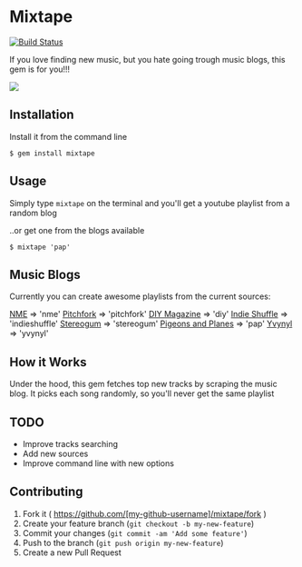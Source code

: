 # Mixtape
[![Build Status](https://travis-ci.org/merongivian/mixtape.svg)](https://travis-ci.org/mixtape/)

If you love finding new music, but you hate going trough music blogs, this gem is for you!!!

![](http://38.media.tumblr.com/tumblr_m2gjs94p1s1qdflgdo1_500.gif)

## Installation

Install it from the command line

    $ gem install mixtape

## Usage

Simply type `mixtape` on the terminal and you'll get a youtube playlist from a random blog

..or get one from the blogs available

    $ mixtape 'pap'

## Music Blogs

Currently you can create awesome playlists from the current sources:

[NME](www.nme.com) => 'nme'
[Pitchfork](www.pitchfork.com) => 'pitchfork'
[DIY Magazine](www.diymag.com) => 'diy'
[Indie Shuffle](www.indieshuffle.com) => 'indieshuffle'
[Stereogum](www.stereogum.com) => 'stereogum'
[Pigeons and Planes](www.pigeonsandplanes.com) => 'pap'
[Yvynyl](www.yvynyl.com) => 'yvynyl'

## How it Works

Under the hood, this gem fetches top new tracks by scraping the music blog.
It picks each song randomly, so you'll never get the same playlist

## TODO

- Improve tracks searching
- Add new sources
- Improve command line with new options

## Contributing

1. Fork it ( https://github.com/[my-github-username]/mixtape/fork )
2. Create your feature branch (`git checkout -b my-new-feature`)
3. Commit your changes (`git commit -am 'Add some feature'`)
4. Push to the branch (`git push origin my-new-feature`)
5. Create a new Pull Request
